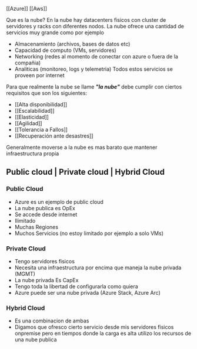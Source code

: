 [[Azure]]
[[Aws]]

Que es la nube?
En la nube hay datacenters fisicos con cluster de servidores y racks con diferentes nodos.
La nube ofrece una cantidad de servicios muy grande como por ejemplo
- Almacenamiento (archivos, bases de datos etc)
- Capacidad de computo (VMs, servidores)
- Networking (redes al momento de conectar con azure o fuera de la compañia)
- Analiticas (monitoreo, logs y telemetria)
Todos estos servicios se proveen por internet

Para que realmente la nube se llame ***"la nube"*** debe cumplir con ciertos requisitos que son los siguientes:
- [[Alta disponibilidad]]
- [[Escalabilidad]]
- [[Elasticidad]]
- [[Agilidad]]
- [[Tolerancia a Fallos]]
- [[Recuperación ante desastres]]

Generalmente moverse a la nube es mas barato que mantener infraestructura propia

## Public cloud | Private cloud | Hybrid Cloud

### Public Cloud
- Azure es un ejemplo de public cloud
- La nube publica es OpEx
- Se accede desde internet
- Ilimitado
- Muchas Regiones
- Muchos Servicios (no estoy limitado por ejemplo a solo VMs)

### Private Cloud
- Tengo servidores fisicos
- Necesita una infraestructura por encima que maneja la nube privada (MGMT)
- La nube privada Es CapEx
- Tengo toda la libertad de configurarla como quiera
- Azure puede ser una nube privada (Azure Stack, Azure Arc)

### Hybrid Cloud
- Es una combinacion de ambas 
- Digamos que ofresco cierto servicio desde mis servidores fisicos onpremise pero en tiempos donde la carga es alta utilizo los recursos de una nube publica


